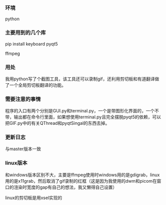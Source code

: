 ### 环境

python

### 主要用到的几个库

pip install keyboard pyqt5

ffmpeg

### 用处

我用python写了个截图工具，该工具还可以录制gif，还利用剪切板和有道翻译做了一个全局剪切板翻译的功能。

### 需要注意的事情

程序的入口有两个分别是GUI.py和terminal.py，一个是带图形化界面的，一个不带，输出都在命令行里面，如果想使用terminal.py且完全摆脱pyqt5的依赖，可以把GIF.py中的有关QThread和pyqtSingal的东西去掉。

### 更新日志

与master版本一致

### linux版本

和windows版本区别不大，主要是ffmpeg使用时windows用的是gdigrab，linux用的是x11grab，然后取消了gif录制的红框（这是因为我使用的dwm和picom在窗口的渲染时宽度的gap有自己的想法，我又懒得自己设置）

linux的剪切板是用xsel实现的
